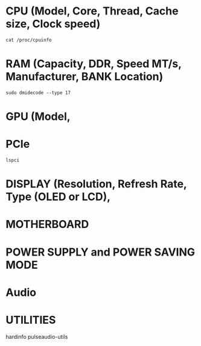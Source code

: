 # CPU (Model, Core, Thread, Cache size, Clock speed)

`cat /proc/cpuinfo`

# RAM (Capacity, DDR, Speed MT/s, Manufacturer, BANK Location)

`sudo dmidecode --type 17`

# GPU (Model, 

# PCIe

`lspci`

# DISPLAY (Resolution, Refresh Rate, Type (OLED or LCD), 

# MOTHERBOARD

# POWER SUPPLY and POWER SAVING MODE



# Audio

# UTILITIES
hardinfo
pulseaudio-utils
